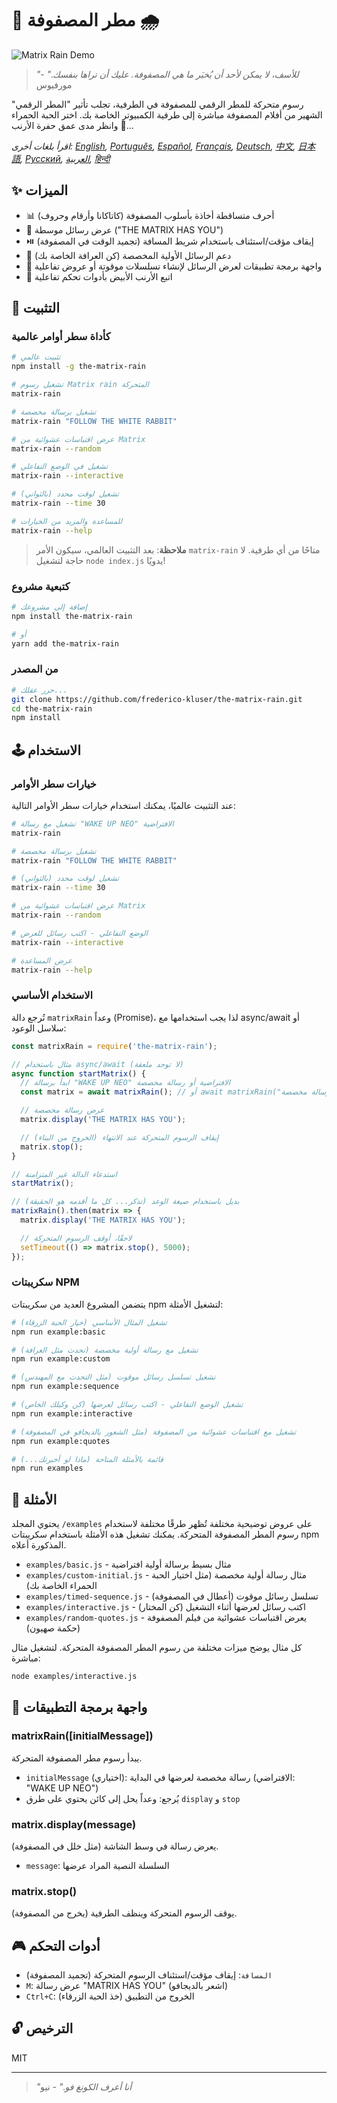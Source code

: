 # 🧠 مطر المصفوفة 🌧️

![Matrix Rain Demo](../demo.gif)

> _"للأسف، لا يمكن لأحد أن يُخبَر ما هي المصفوفة. عليك أن تراها بنفسك."_ - مورفيوس

رسوم متحركة للمطر الرقمي للمصفوفة في الطرفية، تجلب تأثير "المطر الرقمي" الشهير من أفلام المصفوفة
مباشرة إلى طرفية الكمبيوتر الخاصة بك. اختر الحبة الحمراء 💊 وانظر مدى عمق حفرة الأرنب...

_اقرأ بلغات أخرى: [English](README.en.md), [Português](README.pt-br.md), [Español](README.es.md),
[Français](README.fr.md), [Deutsch](README.de.md), [中文](README.zh.md), [日本語](README.ja.md),
[Русский](README.ru.md), [العربية](README.ar.md), [हिन्दी](README.hi.md)_

## ✨ الميزات

- 📊 أحرف متساقطة أخاذة بأسلوب المصفوفة (كاتاكانا وأرقام وحروف)
- 💬 عرض رسائل موسطة ("THE MATRIX HAS YOU")
- ⏯️ إيقاف مؤقت/استئناف باستخدام شريط المسافة (تجميد الوقت في المصفوفة)
- 📝 دعم الرسائل الأولية المخصصة (كن العرافة الخاصة بك)
- 🔄 واجهة برمجة تطبيقات لعرض الرسائل لإنشاء تسلسلات موقوتة أو عروض تفاعلية
- 🐇 اتبع الأرنب الأبيض بأدوات تحكم تفاعلية

## 💾 التثبيت

### كأداة سطر أوامر عالمية

```bash
# تثبيت عالمي
npm install -g the-matrix-rain

# تشغيل رسوم Matrix rain المتحركة
matrix-rain

# تشغيل برسالة مخصصة
matrix-rain "FOLLOW THE WHITE RABBIT"

# عرض اقتباسات عشوائية من Matrix
matrix-rain --random

# تشغيل في الوضع التفاعلي
matrix-rain --interactive

# تشغيل لوقت محدد (بالثواني)
matrix-rain --time 30

# للمساعدة والمزيد من الخيارات
matrix-rain --help
```

> **ملاحظة**: بعد التثبيت العالمي، سيكون الأمر `matrix-rain` متاحًا من أي طرفية. لا حاجة لتشغيل
> `node index.js` يدويًا!

### كتبعية مشروع

```bash
# إضافة إلى مشروعك
npm install the-matrix-rain

# أو
yarn add the-matrix-rain
```

### من المصدر

```bash
# حرر عقلك...
git clone https://github.com/frederico-kluser/the-matrix-rain.git
cd the-matrix-rain
npm install
```

## 🕹️ الاستخدام

### خيارات سطر الأوامر

عند التثبيت عالميًا، يمكنك استخدام خيارات سطر الأوامر التالية:

```bash
# تشغيل مع رسالة "WAKE UP NEO" الافتراضية
matrix-rain

# تشغيل برسالة مخصصة
matrix-rain "FOLLOW THE WHITE RABBIT"

# تشغيل لوقت محدد (بالثواني)
matrix-rain --time 30

# عرض اقتباسات عشوائية من Matrix
matrix-rain --random

# الوضع التفاعلي - اكتب رسائل للعرض
matrix-rain --interactive

# عرض المساعدة
matrix-rain --help
```

### الاستخدام الأساسي

تُرجع دالة `matrixRain` وعداً (Promise)، لذا يجب استخدامها مع async/await أو سلاسل الوعود:

```javascript
const matrixRain = require('the-matrix-rain');

// مثال باستخدام async/await (لا توجد ملعقة)
async function startMatrix() {
  // ابدأ برسالة "WAKE UP NEO" الافتراضية أو رسالة مخصصة
  const matrix = await matrixRain(); // أو await matrixRain("رسالة مخصصة");

  // عرض رسالة مخصصة
  matrix.display('THE MATRIX HAS YOU');

  // إيقاف الرسوم المتحركة عند الانتهاء (الخروج من البناء)
  matrix.stop();
}

// استدعاء الدالة غير المتزامنة
startMatrix();

// بديل باستخدام صيغة الوعد (تذكر... كل ما أقدمه هو الحقيقة)
matrixRain().then(matrix => {
  matrix.display('THE MATRIX HAS YOU');

  // لاحقًا، أوقف الرسوم المتحركة
  setTimeout(() => matrix.stop(), 5000);
});
```

### سكريبتات NPM

يتضمن المشروع العديد من سكريبتات npm لتشغيل الأمثلة:

```bash
# تشغيل المثال الأساسي (خيار الحبة الزرقاء)
npm run example:basic

# تشغيل مع رسالة أولية مخصصة (تحدث مثل العرافة)
npm run example:custom

# تشغيل تسلسل رسائل موقوت (مثل التحدث مع المهندس)
npm run example:sequence

# تشغيل الوضع التفاعلي - اكتب رسائل لعرضها (كن وكيلك الخاص)
npm run example:interactive

# تشغيل مع اقتباسات عشوائية من المصفوفة (مثل الشعور بالديجافو في المصفوفة)
npm run example:quotes

# قائمة بالأمثلة المتاحة (ماذا لو أخبرتك...)
npm run examples
```

## 🧪 الأمثلة

يحتوي المجلد `/examples` على عروض توضيحية مختلفة تُظهر طرقًا مختلفة لاستخدام رسوم المطر المصفوفة
المتحركة. يمكنك تشغيل هذه الأمثلة باستخدام سكريبتات npm المذكورة أعلاه.

- `examples/basic.js` - مثال بسيط برسالة أولية افتراضية
- `examples/custom-initial.js` - مثال رسالة أولية مخصصة (مثل اختيار الحبة الحمراء الخاصة بك)
- `examples/timed-sequence.js` - تسلسل رسائل موقوت (أعطال في المصفوفة)
- `examples/interactive.js` - اكتب رسائل لعرضها أثناء التشغيل (كن المختار)
- `examples/random-quotes.js` - يعرض اقتباسات عشوائية من فيلم المصفوفة (حكمة صهيون)

كل مثال يوضح ميزات مختلفة من رسوم المطر المصفوفة المتحركة. لتشغيل مثال مباشرة:

```bash
node examples/interactive.js
```

## 🔌 واجهة برمجة التطبيقات

### matrixRain([initialMessage])

يبدأ رسوم مطر المصفوفة المتحركة.

- `initialMessage` (اختياري): رسالة مخصصة لعرضها في البداية (الافتراضي: "WAKE UP NEO")
- يُرجع: وعداً يحل إلى كائن يحتوي على طرق `display` و `stop`

### matrix.display(message)

يعرض رسالة في وسط الشاشة (مثل خلل في المصفوفة).

- `message`: السلسلة النصية المراد عرضها

### matrix.stop()

يوقف الرسوم المتحركة وينظف الطرفية (يخرج من المصفوفة).

## 🎮 أدوات التحكم

- `المسافة`: إيقاف مؤقت/استئناف الرسوم المتحركة (تجميد المصفوفة)
- `M`: عرض رسالة "MATRIX HAS YOU" (اشعر بالديجافو)
- `Ctrl+C`: الخروج من التطبيق (خذ الحبة الزرقاء)

## 🔓 الترخيص

MIT

---

> _"أنا أعرف الكونغ فو."_ - نيو
